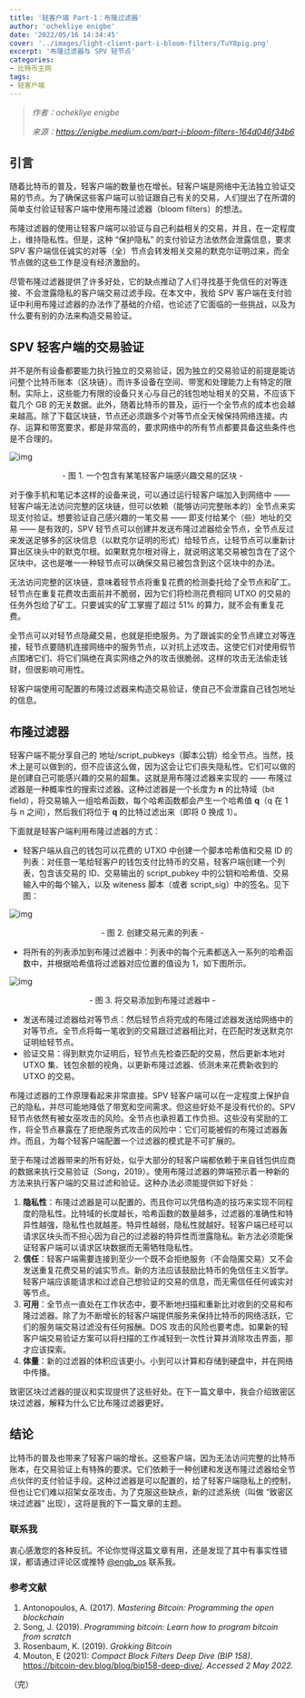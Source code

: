```yaml
---
title: '轻客户端 Part-1：布隆过滤器'
author: 'ochekliye enigbe'
date: '2022/05/16 14:34:45'
cover: '../images/light-client-part-i-bloom-filters/TuY8pig.png'
excerpt: '布隆过滤器与 SPV 轻节点'
categories:
- 比特币主网
tags:
- 轻客户端
---
```



> *作者：ochekliye enigbe*
> 
> *来源：<https://enigbe.medium.com/part-i-bloom-filters-164d046f34b6>*



## 引言

随着比特币的普及，轻客户端的数量也在增长。轻客户端是网络中无法独立验证交易的节点。为了确保这些客户端可以验证跟自己有关的交易，人们提出了在所谓的简单支付验证轻客户端中使用布隆过滤器（bloom filters）的想法。

布隆过滤器的使用让轻客户端可以验证与自己利益相关的交易，并且，在一定程度上，维持隐私性。但是，这种 “保护隐私” 的支付验证方法依然会泄露信息，要求 SPV 客户端信任诚实的对等（全）节点会转发相关交易的默克尔证明过来，而全节点做的这些工作是没有经济激励的。

尽管布隆过滤器提供了许多好处，它的缺点推动了人们寻找基于免信任的对等连接、不会泄露隐私的客户端交易过滤手段。在本文中，我给 SPV 客户端在支付验证中利用布隆过滤器的办法作了基础的介绍，也论述了它面临的一些挑战，以及为什么要有别的办法来构造交易验证。

## SPV 轻客户端的交易验证

并不是所有设备都要能力执行独立的交易验证，因为独立的交易验证的前提是能访问整个比特币账本（区块链）。而许多设备在空间、带宽和处理能力上有特定的限制。实际上，这些能力有限的设备只关心与自己的钱包地址相关的交易，不应该下载几个 GB 的无关数据。此外，随着比特币的普及，运行一个全节点的成本也会越来越高。除了下载区块链，节点还必须跟多个对等节点全天候保持网络连接。内存、运算和带宽要求，都是非常高的，要求网络中的所有节点都要具备这些条件也是不合理的。

![img](../images/light-client-part-i-bloom-filters/MUqEv3Q.png)

<p style="text-align:center">- 图 1. 一个包含有某笔轻客户端感兴趣交易的区块 -</p>


对于像手机和笔记本这样的设备来说，可以通过运行轻客户端加入到网络中 —— 轻客户端无法访问完整的区块链，但可以依赖（能够访问完整账本的）全节点来实现支付验证。想要验证自己感兴趣的一笔交易 —— 即支付给某个（些）地址的交易 —— 是有效的，SPV 轻节点可以创建并发送布隆过滤器给全节点，全节点反过来发送足够多的区块信息（以默克尔证明的形式）给轻节点，让轻节点可以重新计算出区块头中的默克尔根。如果默克尔根对得上，就说明这笔交易被包含在了这个区块中。这也是唯一一种轻节点可以确保交易已被包含到这个区块中的办法。

无法访问完整的区块链，意味着轻节点将重复花费的检测委托给了全节点和矿工。轻节点在重复花费攻击面前并不脆弱，因为它们将检测花费相同 UTXO 的交易的任务外包给了矿工。只要诚实的矿工掌握了超过 51% 的算力，就不会有重复花费。

全节点可以对轻节点隐藏交易，也就是拒绝服务。为了跟诚实的全节点建立对等连接，轻节点要随机连接网络中的服务节点，以对抗上述攻击。这使它们对使用假节点围堵它们、将它们隔绝在真实网络之外的攻击很脆弱。这样的攻击无法偷走钱财，但很影响可用性。

轻客户端使用可配置的布隆过滤器来构造交易验证，使自己不会泄露自己钱包地址的信息。

## 布隆过滤器

轻客户端不能分享自己的 地址/script_pubkeys（脚本公钥）给全节点。当然，技术上是可以做到的，但不应该这么做，因为这会让它们丧失隐私性。它们可以做的是创建自己可能感兴趣的交易的超集。这就是用布隆过滤器来实现的 —— 布隆过滤器是一种概率性的搜索过滤器。这种过滤器是一个长度为 **n** 的比特域（bit field），将交易输入一组哈希函数，每个哈希函数都会产生一个哈希值 **q**（q 在 1 与 n 之间），然后我们将位于 **q** 的比特过滤出来（即将 0 换成 1）。

下面就是轻客户端利用布隆过滤器的方式：

- 轻客户端从自己的钱包可以花费的 UTXO 中创建一个脚本哈希值和交易 ID 的列表：对任意一笔给轻客户的钱包支付比特币的交易，轻客户端创建一个列表，包含该交易的 ID、交易输出的 script_pubkey 中的公钥和哈希值、交易输入中的每个输入，以及 witeness 脚本（或者 script_sig）中的签名。见下图：

![img](../images/light-client-part-i-bloom-filters/NWw_IDg.png)

<p style="text-align:center">- 图 2. 创建交易元素的列表 -</p>


- 将所有的列表添加到布隆过滤器中：列表中的每个元素都送入一系列的哈希函数中，并根据哈希值将过滤器对应位置的值设为 1，如下图所示。

![img](../images/light-client-part-i-bloom-filters/TuY8pig.png)

<p style="text-align:center">- 图 3. 将交易添加到布隆过滤器中 -</p>


- 发送布隆过滤器给对等节点：然后轻节点将完成的布隆过滤器发送给网络中的对等节点。全节点将每一笔收到的交易跟过滤器相比对，在匹配时发送默克尔证明给轻节点。
- 验证交易：得到默克尔证明后，轻节点先检查匹配的交易，然后更新本地对 UTXO 集、钱包余额的视角，以更新布隆过滤器、侦测未来花费新收到的 UTXO 的交易。

布隆过滤器的工作原理看起来非常直接。SPV 轻客户端可以在一定程度上保护自己的隐私，并尽可能地降低了带宽和空间需求。但这些好处不是没有代价的。SPV 轻节点依然有被女巫攻击的风险。全节点也承担着工作负担。这些没有奖励的工作，将全节点暴露在了拒绝服务式攻击的风险中：它们可能被假的布隆过滤器轰炸。而且，为每个轻客户端配置一个过滤器的模式是不可扩展的。

至于布隆过滤器带来的所有好处，似乎大部分的轻客户端都依赖于来自钱包供应商的数据来执行交易验证（Song，2019）。使用布隆过滤器的弊端预示着一种新的方法来执行客户端的交易过滤和验证。这种办法必须能提供如下好处：

1. **隐私性**：布隆过滤器是可以配置的，而且你可以凭借构造的技巧来实现不同程度的隐私性。比特域的长度越长，哈希函数的数量越多，过滤器的准确性和特异性越强，隐私性也就越差。特异性越弱，隐私性就越好。轻客户端已经可以请求区块头而不担心因为自己的过滤器的特异性而泄露隐私。新方法必须能保证轻客户端可以请求区块数据而无需牺牲隐私性。
2. **信任**：轻客户端需要连接到至少一个既不会拒绝服务（不会隐匿交易）又不会发送重复花费交易的诚实节点。新的方法应该鼓励比特币的免信任主义哲学。轻客户端应该能请求和过滤自己想验证的交易的信息，而无需信任任何诚实对等节点。
3. **可用**：全节点一直处在工作状态中，要不断地扫描和重新比对收到的交易和布隆过滤器。除了为不断增长的轻客户端提供服务来保持比特币的网络活跃，它们的服务端交易过滤没有任何报酬。DOS 攻击的风险也要考虑。如果新的轻客户端交易验证方案可以将扫描的工作减轻到一次性计算并消除攻击界面，那才应该探索。
4. **体量**：新的过滤器的体积应该更小。小到可以计算和存储到硬盘中，并在网络中传播。

致密区块过滤器的提议和实现提供了这些好处。在下一篇文章中，我会介绍致密区块过滤器，解释为什么它比布隆过滤器更好。

## 结论

比特币的普及也带来了轻客户端的增长。这些客户端，因为无法访问完整的比特币账本，在交易验证上有特殊的要求。它们依赖于一种创建和发送布隆过滤器给全节点伙伴的支付验证手段。这种过滤器是可以配置的，给了轻客户端隐私上的控制，但也让它们难以招架女巫攻击。为了克服这些缺点，新的过滤系统（叫做 “致密区块过滤器” 出现），这将是我的下一篇文章的主题。

### 联系我

衷心感激您的各种反抗。不论你觉得这篇文章有用，还是发现了其中有事实性错误，都请通过评论区或推特 [@engb_os](https://twitter.com/engb_os) 联系我。

### 参考文献

1. Antonopoulos, A. (2017). *Mastering Bitcoin: Programming the open blockchain*
2. Song, J. (2019). *Programming bitcoin: Learn how to program bitcoin from scratch*
3. Rosenbaum, K. (2019). *Grokking Bitcoin*
4. Mouton, E (2021): *Compact Block Filters Deep Dive (BIP 158)*. https://bitcoin-dev.blog/blog/bip158-deep-dive/. *Accessed 2 May 2022.*

（完）



